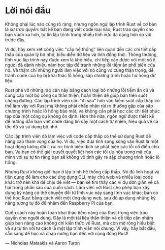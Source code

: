 # Lời nói đầu

Không phải lúc nào cũng rõ ràng, nhưng ngôn ngữ lập trình Rust về cơ bản là _sự
trao quyền_: bất kể bạn đang viết code loại nào, Rust trao quyền cho bạn vươn xa
hơn, tự tin lập trình trong nhiều lĩnh vực đa dạng hơn so với trước đây.

Ví dụ, hãy xem xét công việc "cấp hệ thống" liên quan đến các chi tiết cấp thấp
của quản lý bộ nhớ, biểu diễn dữ liệu và tính đồng thời. Thông thường, lĩnh vực
lập trình này được xem là khó hiểu, chỉ tiếp cận được với một số ít người đã
dành nhiều năm học tập để tránh những lỗi tiềm ẩn phổ biến của nó. Và thậm chí
những người làm việc với nó cũng vô cùng thận trọng, để tránh code của họ bị
khai thác lỗ hổng, sập chương trình hoặc hư hỏng dữ liệu.

Rust phá vỡ những rào cản này bằng cách loại bỏ những lỗi tiềm ẩn cũ và cung cấp
một bộ công cụ thân thiện, hoàn thiện để giúp bạn trên suốt chặng đường. Các lập
trình viên cần "đi sâu" hơn vào kiểm soát cấp thấp có thể làm vậy với Rust mà
không phải chấp nhận rủi ro thường gặp của sập chương trình hoặc lỗ hổng bảo
mật, và không cần phải học các chi tiết phức tạp của một công cụ không ổn định.
Hơn thế nữa, ngôn ngữ được thiết kế để hướng dẫn bạn viết code đáng tin cậy một
cách tự nhiên, hiệu quả về cả tốc độ và sử dụng bộ nhớ.

Các lập trình viên đã làm việc với code cấp thấp có thể sử dụng Rust để nâng cao
tham vọng của họ. Ví dụ, việc đưa tính song song vào Rust là một hoạt động tương
đối ít rủi ro: trình biên dịch sẽ phát hiện các lỗi cổ điển cho bạn. Và bạn có
thể giải quyết quyết liệt hơn các tối ưu hóa trong mã của mình với sự tự tin
rằng bạn sẽ không vô tình gây ra sập chương trình hoặc lỗ hổng.

Nhưng Rust không giới hạn ở lập trình hệ thống cấp thấp. Nó đủ linh hoạt và tiện
dụng để làm cho các ứng dụng CLI, máy chủ web và nhiều loại code khác trở nên
khá dễ chịu để viết — bạn sẽ tìm thấy các ví dụ đơn giản về cả hai trong phần
sau của cuốn sách. Làm việc với Rust cho phép bạn xây dựng kỹ năng có thể chuyển
đổi từ lĩnh vực này sang lĩnh vực khác; bạn có thể học Rust bằng cách viết một
ứng dụng web, sau đó áp dụng những kỹ năng tương tự đó để nhắm đến Raspberry Pi
của bạn.

Cuốn sách này hoàn toàn khai thác tiềm năng của Rust trong việc trao quyền cho
người dùng. Đây là một tài liệu thân thiện và dễ tiếp cận nhằm giúp bạn nâng cao
không chỉ kiến thức về Rust, mà còn mở rộng hiểu biết và sự tự tin với tư cách
là một lập trình viên nói chung. Vì vậy, hãy bắt đầu, sẵn sàng để học và chào
mừng bạn đến với cộng đồng Rust!

— Nicholas Matsakis và Aaron Turon

